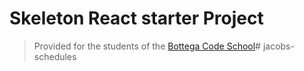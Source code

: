 # Skeleton React starter Project

> Provided for the students of the [Bottega Code School](https://bottega.tech/)#   j a c o b s - s c h e d u l e s  
 